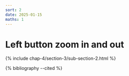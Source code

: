 ```yaml
---
sort: 2
date: 2025-01-15
maths: 1
---
```


# Left button zoom in and out

{% include chap-4/section-3/sub-section-2.html %}

{% bibliography --cited %}

